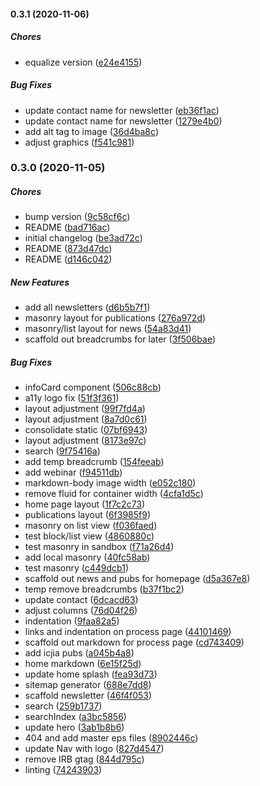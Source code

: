 #### 0.3.1 (2020-11-06)

##### Chores

*  equalize version ([e24e4155](https://github.com/ICJIA/icjia-heals-2021/commit/e24e4155088d8d15e4c4dcfbeaa0e4873eb205ae))

##### Bug Fixes

*  update contact name for newsletter ([eb36f1ac](https://github.com/ICJIA/icjia-heals-2021/commit/eb36f1ac8d2aec6a3ae26649e92c7e4e19f90c13))
*  update contact name for newsletter ([1279e4b0](https://github.com/ICJIA/icjia-heals-2021/commit/1279e4b0bc0e85e5235e29ffd29b4eefc317e3f0))
*  add alt tag to image ([36d4ba8c](https://github.com/ICJIA/icjia-heals-2021/commit/36d4ba8cca8511606afa0d52322455b901c2a4ff))
*  adjust graphics ([f541c981](https://github.com/ICJIA/icjia-heals-2021/commit/f541c9811da3aee300692fd13a924b736ca966a1))

### 0.3.0 (2020-11-05)

##### Chores

*  bump version ([9c58cf6c](https://github.com/ICJIA/icjia-heals-2021/commit/9c58cf6c913f753de31df1b3c18f2d9d18ccd3a6))
*  README ([bad716ac](https://github.com/ICJIA/icjia-heals-2021/commit/bad716ac4fcecf5f2be31729a2b0e8159e639a55))
*  initial changelog ([be3ad72c](https://github.com/ICJIA/icjia-heals-2021/commit/be3ad72c92e8cfec183455a6c7256499ee7e4112))
*  README ([873d47dc](https://github.com/ICJIA/icjia-heals-2021/commit/873d47dc2b575135f436e9db5f59b688915b53ec))
*  README ([d146c042](https://github.com/ICJIA/icjia-heals-2021/commit/d146c04296517f27614e811d1da4c6fec8b3f936))

##### New Features

*  add all newsletters ([d6b5b7f1](https://github.com/ICJIA/icjia-heals-2021/commit/d6b5b7f1e6a4b68772cc80afbdc64aaa4c6dfe1d))
*  masonry layout for publications ([276a972d](https://github.com/ICJIA/icjia-heals-2021/commit/276a972d658ce2e090c7a9ae1183db3509d573d9))
*  masonry/list layout for news ([54a83d41](https://github.com/ICJIA/icjia-heals-2021/commit/54a83d4167c0cb7679d47bf8318f3ff1c90c159c))
*  scaffold out breadcrumbs for later ([3f506bae](https://github.com/ICJIA/icjia-heals-2021/commit/3f506bae94aeda549aa03d66b4a8eaad03bed696))

##### Bug Fixes

*  infoCard component ([506c88cb](https://github.com/ICJIA/icjia-heals-2021/commit/506c88cb4067b7c2978f2acf2781f8428f5a6908))
*  a11y logo fix ([51f3f361](https://github.com/ICJIA/icjia-heals-2021/commit/51f3f3614f3ac91916aff0269b351a107b96c766))
*  layout adjustment ([99f7fd4a](https://github.com/ICJIA/icjia-heals-2021/commit/99f7fd4a712504294fae401549bd7d3864dd69b8))
*  layout adjustment ([8a7d0c61](https://github.com/ICJIA/icjia-heals-2021/commit/8a7d0c612731b327f6fe52746f2e5c768c43bf21))
*  consolidate static ([07bf6943](https://github.com/ICJIA/icjia-heals-2021/commit/07bf694317c9baf15ab6c1b518ca66c50a56a959))
*  layout adjustment ([8173e97c](https://github.com/ICJIA/icjia-heals-2021/commit/8173e97c7f9a16c95e29a1738fb2b9e8e699ad88))
*  search ([9f75416a](https://github.com/ICJIA/icjia-heals-2021/commit/9f75416a2ec60af785d77f695f64180733044bac))
*  add temp breadcrumb ([154feeab](https://github.com/ICJIA/icjia-heals-2021/commit/154feeabcc5e66fd304925d517c5921c3808524e))
*  add webinar ([f94511db](https://github.com/ICJIA/icjia-heals-2021/commit/f94511db08b45a0dc9fecfa0875fc668dfbb7fae))
*  markdown-body image width ([e052c180](https://github.com/ICJIA/icjia-heals-2021/commit/e052c1804fb40b1785fa1fe2632f62f64a36ed86))
*  remove fluid for container width ([4cfa1d5c](https://github.com/ICJIA/icjia-heals-2021/commit/4cfa1d5c400fa66fde5c13eb57caca6a32cc0de5))
*  home page layout ([1f7c2c73](https://github.com/ICJIA/icjia-heals-2021/commit/1f7c2c734c50c950e7037fd14cd1d0b89d0d4a5c))
*  publications layout ([6f3985f9](https://github.com/ICJIA/icjia-heals-2021/commit/6f3985f93c50d1eb32483875ab6813cf9e142835))
*  masonry on list view ([f036faed](https://github.com/ICJIA/icjia-heals-2021/commit/f036faed487e69d6fc8fe17744e61a9e453c0c84))
*  test block/list view ([4860880c](https://github.com/ICJIA/icjia-heals-2021/commit/4860880c081608d7ec1e0216056396c312e2e775))
*  test masonry in sandbox ([f71a26d4](https://github.com/ICJIA/icjia-heals-2021/commit/f71a26d4fd7a12407ef04230b9236057f03a76af))
*  add local masonry ([40fc58ab](https://github.com/ICJIA/icjia-heals-2021/commit/40fc58ab3c2e719d51f614c06207522d7bd44b65))
*  test masonry ([c449dcb1](https://github.com/ICJIA/icjia-heals-2021/commit/c449dcb1063ddae0fd1c14261cba9d32fae5ad37))
*  scaffold out news and pubs for homepage ([d5a367e8](https://github.com/ICJIA/icjia-heals-2021/commit/d5a367e825bd2c77dacc4e9129f59c4670948d4b))
*  temp remove breadcrumbs ([b37f1bc2](https://github.com/ICJIA/icjia-heals-2021/commit/b37f1bc2d9c725233943cd2888891494d6a8d9ea))
*  update contact ([6dcacd63](https://github.com/ICJIA/icjia-heals-2021/commit/6dcacd633031fe93f10c3c130b44706d5fc1942e))
*  adjust columns ([76d04f26](https://github.com/ICJIA/icjia-heals-2021/commit/76d04f26d434d51a6cbe93148224c40d01a0e86d))
*  indentation ([9faa82a5](https://github.com/ICJIA/icjia-heals-2021/commit/9faa82a5934cee857db2c6cb76b0ddcfb9778ca1))
*  links and indentation on process page ([44101469](https://github.com/ICJIA/icjia-heals-2021/commit/44101469a814b55adbfbae1877f0b312083cc5a6))
*  scaffold out markdown for process page ([cd743409](https://github.com/ICJIA/icjia-heals-2021/commit/cd743409be385a02bebe0a52d04f9e54bbc80c73))
*  add icjia pubs ([a045b4a8](https://github.com/ICJIA/icjia-heals-2021/commit/a045b4a8e5c71b942d5311ab6fa0cdffc104d29d))
*  home markdown ([6e15f25d](https://github.com/ICJIA/icjia-heals-2021/commit/6e15f25d6f05e169dbda135dc2430bcdf086ca04))
*  update home splash ([fea93d73](https://github.com/ICJIA/icjia-heals-2021/commit/fea93d73a11fccfb3b7005942281740b14a01709))
*  sitemap generator ([688e7dd8](https://github.com/ICJIA/icjia-heals-2021/commit/688e7dd8490e5676b082c58ed0e8c4665fd34bf9))
*  scaffold newsletter ([46f4f053](https://github.com/ICJIA/icjia-heals-2021/commit/46f4f053b58e68bfce7c82fbd08edd00312aada9))
*  search ([259b1737](https://github.com/ICJIA/icjia-heals-2021/commit/259b1737e4b07fdf65a1498cf7500379ced14fd0))
*  searchIndex ([a3bc5856](https://github.com/ICJIA/icjia-heals-2021/commit/a3bc58568d0b13b3b2b07d22ef1583a52de8d6f8))
*  update hero ([3ab1b8b6](https://github.com/ICJIA/icjia-heals-2021/commit/3ab1b8b6136bb7b4c5e830d4e8ee217f4df3f891))
*  404 and add master eps files ([8902446c](https://github.com/ICJIA/icjia-heals-2021/commit/8902446c939bb49764a70a2cd8c9eccc0c89532f))
*  update Nav with logo ([827d4547](https://github.com/ICJIA/icjia-heals-2021/commit/827d454734c8799eeb38a58d475568f6323bff67))
*  remove IRB gtag ([844d795c](https://github.com/ICJIA/icjia-heals-2021/commit/844d795c3e48333b9e53c4c30d3f7266c8bcac08))
*  linting ([74243903](https://github.com/ICJIA/icjia-heals-2021/commit/7424390384652f3ea67a5587d11314df0b0d2e61))

